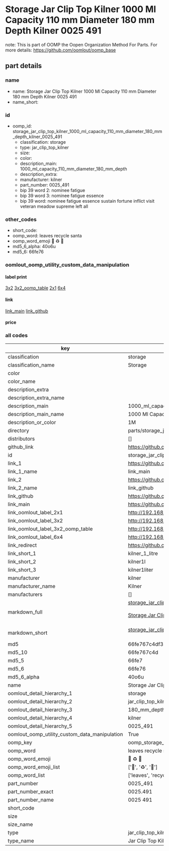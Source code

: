 # Storage Jar Clip Top Kilner 1000 Ml Capacity 110 mm Diameter 180 mm Depth Kilner 0025 491  

note: This is part of OOMP the Oopen Organization Method For Parts. For more details: https://github.com/oomlout/oomp_base

##  part details
  







### name
* name: Storage Jar Clip Top Kilner 1000 Ml Capacity 110 mm Diameter 180 mm Depth Kilner 0025 491
* name_short: 
### id
* oomp_id: storage_jar_clip_top_kilner_1000_ml_capacity_110_mm_diameter_180_mm_depth_kilner_0025_491
  * classification: storage
  * type: jar_clip_top_kilner
  * size: 
  * color: 
  * description_main: 1000_ml_capacity_110_mm_diameter_180_mm_depth
  * description_extra: 
  * manufacturer: kilner
  * part_number: 0025_491
  * bip 39 word 2: nominee fatigue
  * bip 39 word 3: nominee fatigue essence
  * bip 39 word: nominee fatigue essence sustain fortune inflict visit veteran meadow supreme left all

### other_codes
* short_code: 
* oomp_word: leaves recycle santa
* oomp_word_emoji :leaves: :recycle: :santa:
* md5_6_alpha: 40o6u
* md5_6: 66fe76






### oomlout_oomp_utility_custom_data_manipulation
#### label print
[3x2](http://192.168.1.245:1112/?label=oomp%2040o6u)
[3x2_oomp_table](http://192.168.1.108:1112/?label=oomp%2040o6u)
[2x1](http://192.168.1.242:1112/?label=oomp%2040o6u)
[6x4](http://192.168.1.55:1112/?label=oomp%2040o6u)    

#### link

[link_main](https://github.com/oomlout/oomlout_oomp_version_1_messy/tree/main/parts/storage_jar_clip_top_kilner_1000_ml_capacity_110_mm_diameter_180_mm_depth_kilner_0025_491) [link_github](https://github.com/oomlout/oomlout_oomp_version_1_messy/tree/main/parts/storage_jar_clip_top_kilner_1000_ml_capacity_110_mm_diameter_180_mm_depth_kilner_0025_491)                             

#### price







### all codes 
| key | value |  
| --- | --- |  
| classification | storage |  
| classification_name | Storage |  
| color |  |  
| color_name |  |  
| description_extra |  |  
| description_extra_name |  |  
| description_main | 1000_ml_capacity_110_mm_diameter_180_mm_depth |  
| description_main_name | 1000 Ml Capacity 110 mm Diameter 180 mm Depth |  
| description_or_color | 1M |  
| directory | parts/storage_jar_clip_top_kilner_1000_ml_capacity_110_mm_diameter_180_mm_depth_kilner_0025_491 |  
| distributors | [] |  
| github_link | https://github.com/oomlout/oomlout_oomp_part_src/tree/main/parts/storage_jar_clip_top_kilner_1000_ml_capacity_110_mm_diameter_180_mm_depth_kilner_0025_491 |  
| id | storage_jar_clip_top_kilner_1000_ml_capacity_110_mm_diameter_180_mm_depth_kilner_0025_491 |  
| link_1 | https://github.com/oomlout/oomlout_oomp_version_1_messy/tree/main/parts/storage_jar_clip_top_kilner_1000_ml_capacity_110_mm_diameter_180_mm_depth_kilner_0025_491 |  
| link_1_name | link_main |  
| link_2 | https://github.com/oomlout/oomlout_oomp_version_1_messy/tree/main/parts/storage_jar_clip_top_kilner_1000_ml_capacity_110_mm_diameter_180_mm_depth_kilner_0025_491 |  
| link_2_name | link_github |  
| link_github | https://github.com/oomlout/oomlout_oomp_version_1_messy/tree/main/parts/storage_jar_clip_top_kilner_1000_ml_capacity_110_mm_diameter_180_mm_depth_kilner_0025_491 |  
| link_main | https://github.com/oomlout/oomlout_oomp_version_1_messy/tree/main/parts/storage_jar_clip_top_kilner_1000_ml_capacity_110_mm_diameter_180_mm_depth_kilner_0025_491 |  
| link_oomlout_label_2x1 | http://192.168.1.242:1112/?label=oomp%2040o6u |  
| link_oomlout_label_3x2 | http://192.168.1.245:1112/?label=oomp%2040o6u |  
| link_oomlout_label_3x2_oomp_table | http://192.168.1.108:1112/?label=oomp%2040o6u |  
| link_oomlout_label_6x4 | http://192.168.1.55:1112/?label=oomp%2040o6u |  
| link_redirect | https://github.com/oomlout/oomlout_oomp_version_1_messy/tree/main/parts/storage_jar_clip_top_kilner_1000_ml_capacity_110_mm_diameter_180_mm_depth_kilner_0025_491 |  
| link_short_1 | kilner_1_litre |  
| link_short_2 | kilner1l |  
| link_short_3 | kilner1liter |  
| manufacturer | kilner |  
| manufacturer_name | Kilner |  
| manufacturers | [] |  
| markdown_full | [storage_jar_clip_top_kilner_1000_ml_capacity_110_mm_diameter_180_mm_depth_kilner_0025_491](none)<br>[](none)<br>[Storage Jar Clip Top Kilner 1000 Ml Capacity 110 Mm Diameter 180 Mm Depth Kilner 0025 491](none)<br><br> |  
| markdown_short | [storage_jar_clip_top_kilner_1000_ml_capacity_110_mm_diameter_180_mm_depth_kilner_0025_491](none)<br><br> |  
| md5 | 66fe767c4df33e99cdadcdae9a94f4af |  
| md5_10 | 66fe767c4d |  
| md5_5 | 66fe7 |  
| md5_6 | 66fe76 |  
| md5_6_alpha | 40o6u |  
| name | Storage Jar Clip Top Kilner 1000 Ml Capacity 110 mm Diameter 180 mm Depth Kilner 0025 491 |  
| oomlout_detail_hierarchy_1 | storage |  
| oomlout_detail_hierarchy_2 | jar_clip_top_kilner |  
| oomlout_detail_hierarchy_3 | 180_mm_depth |  
| oomlout_detail_hierarchy_4 | kilner |  
| oomlout_detail_hierarchy_5 | 0025_491 |  
| oomlout_oomp_utility_custom_data_manipulation | True |  
| oomp_key | oomp_storage_jar_clip_top_kilner_1000_ml_capacity_110_mm_diameter_180_mm_depth_kilner_0025_491 |  
| oomp_word | leaves recycle santa |  
| oomp_word_emoji | :leaves: :recycle: :santa: |  
| oomp_word_emoji_list | [':leaves:', ':recycle:', ':santa:'] |  
| oomp_word_list | ['leaves', 'recycle', 'santa'] |  
| part_number | 0025_491 |  
| part_number_exact | 0025.491 |  
| part_number_name | 0025 491 |  
| short_code |  |  
| size |  |  
| size_name |  |  
| type | jar_clip_top_kilner |  
| type_name | Jar Clip Top Kilner |  
